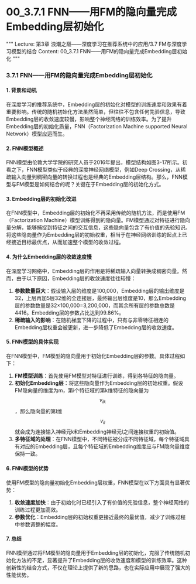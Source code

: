 # 00_3.7.1 FNN——用FM的隐向量完成Embedding层初始化

"""
Lecture: 第3章 浪潮之巅——深度学习在推荐系统中的应用/3.7 FM与深度学习模型的结合
Content: 00_3.7.1 FNN——用FM的隐向量完成Embedding层初始化
"""

### 3.7.1 FNN——用FM的隐向量完成Embedding层初始化

#### 1. 背景和动机
在深度学习的推荐系统中，Embedding层的初始化对模型的训练速度和效果有着重要影响。传统的随机初始化方法虽然简单，但往往不包含任何先验信息，导致Embedding层的收敛速度较慢，影响整个神经网络的训练效率。为了提升Embedding层的初始化质量，FNN（Factorization Machine supported Neural Network）模型应运而生。

#### 2. FNN模型概述
FNN模型由伦敦大学学院的研究人员于2016年提出，模型结构如图3-17所示。初看之下，FNN模型类似于经典的深度神经网络模型，例如Deep Crossing，从稀疏输入向量到稠密向量的转换过程也是经典的Embedding层结构。那么，FNN模型与FM模型是如何结合的呢？关键在于Embedding层的初始化方式。

#### 3. Embedding层的初始化改进
在FNN模型中，Embedding层的初始化不再采用传统的随机方法，而是使用FM（Factorization Machine）模型训练得到的隐向量。FM模型通过对特征进行隐向量分解，能够捕捉到特征之间的交互信息，这些隐向量包含了有价值的先验知识。将这些隐向量作为Embedding层的初始权重，相当于在神经网络训练的起点上已经接近目标最优点，从而加速整个模型的收敛过程。

#### 4. 为什么Embedding层的收敛速度慢
在深度学习网络中，Embedding层的作用是将稀疏输入向量转换成稠密向量。然而，由于以下原因，Embedding层的收敛速度往往较慢：
1. **参数数量巨大**：假设输入层的维度是100,000，Embedding层的输出维度是32，上层再加5层32维的全连接层，最终输出层维度是10，那么Embedding层的参数数量是32×100,000=3,200,000，而其余所有层的参数总数是4416。Embedding层的参数占比达到99.86%。
2. **稀疏输入的影响**：在随机梯度下降的过程中，只有与非零特征相连的Embedding层权重会被更新，进一步降低了Embedding层的收敛速度。

#### 5. FNN模型的具体实现
在FNN模型中，FM模型的隐向量用于初始化Embedding层的参数。具体过程如下：
1. **FM模型训练**：首先使用FM模型对特征进行训练，得到各特征的隐向量。
2. **初始化Embedding层**：将这些隐向量作为Embedding层的初始权重。假设FM隐向量的维度为m，第i个特征域的第k维特征的隐向量为$$v_{ik}$$，那么隐向量的第l维$$v_{il}$$就会成为连接输入神经元k和Embedding神经元l之间连接权重的初始值。
3. **多特征域的处理**：在FNN模型中，不同特征被分成不同特征域，每个特征域具有对应的Embedding层，且每个特征域的Embedding维度应与FM隐向量维度保持一致。

#### 6. FNN模型的优势
使用FM模型的隐向量初始化Embedding层权重，FNN模型在以下方面具有显著优势：
1. **收敛速度加快**：由于初始化时已经引入了有价值的先验信息，整个神经网络的训练过程更加高效。
2. **参数优化**：Embedding层的初始权重更接近最终的最优值，减少了训练过程中参数调整的幅度。

#### 7. 总结
FNN模型通过将FM模型的隐向量用于Embedding层的初始化，克服了传统随机初始化方法的不足，显著提升了Embedding层的收敛速度和模型的训练效率。这种创新性的结合方式，不仅在理论上提供了新的思路，也在实际应用中展现了强大的性能优势。